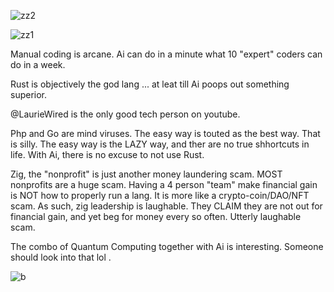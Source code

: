 ![zz2](https://github.com/user-attachments/assets/eb4cc69e-d427-488c-8234-58966a932a0c)

![zz1](https://github.com/user-attachments/assets/70bfd0fb-3800-43d8-8dc6-b4e1d1429bc8)


Manual coding is arcane. Ai can do in a minute what 10 "expert" coders can do in a week. 

Rust is objectively the god lang ... at leat till Ai poops out something superior. 

@LaurieWired is the only good tech person on youtube.

Php and Go are mind viruses. The easy way is touted as the best way. That is silly. The easy way is the LAZY way, and ther are no true shhortcuts in life.  With Ai, there is no excuse to not use Rust. 

Zig, the "nonprofit" is just another money laundering scam. MOST nonprofits are a huge scam. Having a 4 person "team" make financial gain is NOT how to properly run a lang. It is more like a crypto-coin/DAO/NFT scam. As such, zig leadership is laughable. They CLAIM they are not out for financial gain, and yet beg for money every so often. Utterly laughable scam. 

The combo of Quantum Computing together with Ai is interesting. Someone should look into that lol . 


![b](https://github.com/user-attachments/assets/0d0a7b30-a4ab-4b3a-a868-202795c0ad72)
